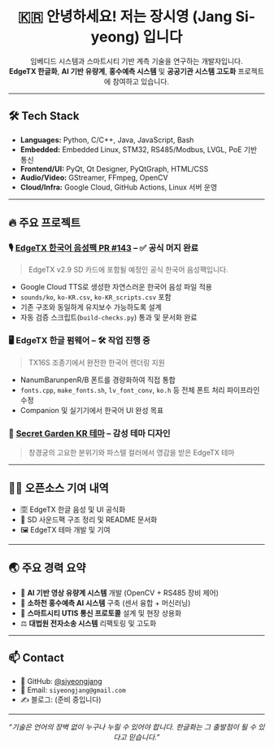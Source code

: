 <h1 align="center">🇰🇷 안녕하세요! 저는 장시영 (Jang Si-yeong) 입니다</h1>

<p align="center">
  임베디드 시스템과 스마트시티 기반 계측 기술을 연구하는 개발자입니다.<br>
  <strong>EdgeTX 한글화</strong>, <strong>AI 기반 유량계</strong>, <strong>홍수예측 시스템</strong> 및 <strong>공공기관 시스템 고도화</strong> 프로젝트에 참여하고 있습니다.
</p>

---

## 🛠️ Tech Stack

- **Languages:** Python, C/C++, Java, JavaScript, Bash
- **Embedded:** Embedded Linux, STM32, RS485/Modbus, LVGL, PoE 기반 통신
- **Frontend/UI:** PyQt, Qt Designer, PyQtGraph, HTML/CSS
- **Audio/Video:** GStreamer, FFmpeg, OpenCV
- **Cloud/Infra:** Google Cloud, GitHub Actions, Linux 서버 운영

---

## 🔥 주요 프로젝트

### 🎙️ [EdgeTX 한국어 음성팩 PR #143](https://github.com/EdgeTX/edgetx-sdcard-sounds/pull/143) – ✅ 공식 머지 완료
> EdgeTX v2.9 SD 카드에 포함될 예정인 공식 한국어 음성팩입니다.
- Google Cloud TTS로 생성한 자연스러운 한국어 음성 파일 적용
- `sounds/ko`, `ko-KR.csv`, `ko-KR_scripts.csv` 포함
- 기존 구조와 동일하게 유지보수 가능하도록 설계
- 자동 검증 스크립트(`build-checks.py`) 통과 및 문서화 완료

### 🖥️ EdgeTX 한글 펌웨어 – 🛠 작업 진행 중
> TX16S 조종기에서 완전한 한국어 렌더링 지원
- NanumBarunpenR/B 폰트를 경량화하여 직접 통합
- `fonts.cpp`, `make_fonts.sh`, `lv_font_conv`, `ko.h` 등 전체 폰트 처리 파이프라인 수정
- Companion 및 실기기에서 한국어 UI 완성 목표

### 🎨 [Secret Garden KR 테마](https://github.com/EdgeTX/themes/pull/73) – 감성 테마 디자인
> 창경궁의 고요한 분위기와 파스텔 컬러에서 영감을 받은 EdgeTX 테마

---

## 🧑‍💻 오픈소스 기여 내역

- 🈳 EdgeTX 한글 음성 및 UI 공식화
- 📁 SD 사운드팩 구조 정리 및 README 문서화
- 🖼 EdgeTX 테마 개발 및 기여

---

## 🌏 주요 경력 요약

- 🎥 **AI 기반 영상 유량계 시스템** 개발 (OpenCV + RS485 장비 제어)
- 🧠 **소하천 홍수예측 AI 시스템** 구축 (센서 융합 + 머신러닝)
- 🚦 **스마트시티 UTIS 통신 프로토콜** 설계 및 현장 상용화
- ⚖️ **대법원 전자소송 시스템** 리팩토링 및 고도화

---

## 📫 Contact

- 🐙 GitHub: [@siyeongjang](https://github.com/siyeongjang)
- 📧 Email: `siyeongjang@gmail.com`
- ✍️ 블로그: (준비 중입니다)

---

<p align="center">
  <i>“기술은 언어의 장벽 없이 누구나 누릴 수 있어야 합니다.  
  한글화는 그 출발점이 될 수 있다고 믿습니다.”</i>
</p>
